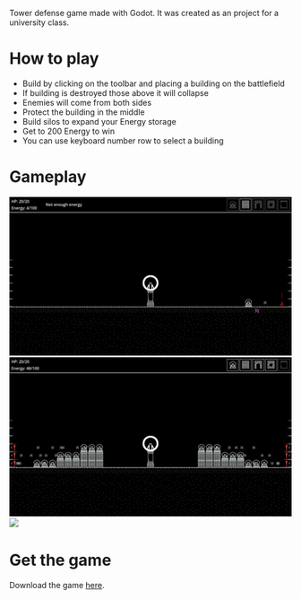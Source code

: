 Tower defense game made with Godot.
It was created as an project for a university class.

# How to play

- Build by clicking on the toolbar and placing a building on the battlefield
- If building is destroyed those above it will collapse
- Enemies will come from both sides
- Protect the building in the middle
- Build silos to expand your Energy storage
- Get to 200 Energy to win
- You can use keyboard number row to select a building

# Gameplay

<img src="gifs/1.gif">
<img src="gifs/2.gif">
<img src="gifs/3.gif">

# Get the game

Download the game [here](https://github.com/kabaczek1/polarity-td-prototype/releases).
